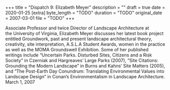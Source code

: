 +++
title = "Dispatch 9: Elizabeth Meyer"
description = ""
draft = true
date = 2020-01-25
[extra]
byte_length = "TODO"
duration = "TODO"
original_date = 2007-03-01
file = "TODO"
+++

Associate Professor and twice Director of Landscape Architecture at the University of Virginia, Elizabeth Meyer discusses her latest book project entitled Groundwork, past and present landscape architectural theory, creativity, site interpretation, A.S.L.A Student Awards, women in the practice as well as the MOMA Groundswell Exhibition. Some of her published writings include “Uncertain Parks. Disturbed Sites, Citizens and a Risk Society” in Czerniak and Hargreaves’ Large Parks (2007), “Site Citations: Grounding the Modern Landscape” in Burns and Kahns’ Site Matters (2005), and “The Post-Earth Day Conundrum: Translating Environmental Values into Landscape Design” in Conan’s Environmentalism in Landscape Architecture. March 1, 2007
